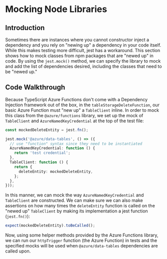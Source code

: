 # Mocking Node Libraries

## Introduction

Sometimes there are instances where you cannot constructor inject a dependency and you rely on "newing up" a dependency in your code itself.
While this makes testing more difficult, jest has a workaround.
This section shows how to mock classes from npm packages that are "newed up" in code.
By using the `jest.mock()` method, we can specify the library to mock and add the list of dependencies desired, including the classes that need to be "newed up."

## Code Walkthrough

Because TypeScript Azure Functions don't come with a Dependency Injection framework out of the box, in the `tableStorageDeleteFunction`, our basic Azure Function must "new up" a `TableClient` inline.
In order to mock this class from the `@azure/functions` library, we set up the mock of `TableClient`
and `AzureNamedKeyCredential` at the top of the test file:

```ts
const mockedDeleteEntity = jest.fn();

jest.mock('@azure/data-tables', () => ({
  // use "function" syntax since they need to be instantiated
  AzureNamedKeyCredential: function () {
    return 'test credential';
  },
  TableClient: function () {
    return {
      deleteEntity: mockedDeleteEntity,
    };
  },
}));
```

In this manner, we can mock the way `AzureNamedKeyCredential` and `TableClient` are constructed.
We can make sure we can also make assertions on how many times the `deleteEntity` function is called on the "newed up" `TableClient` by making its implementation a jest function (`jest.fn()`):

```ts
expect(mockedDeleteEntity).toBeCalled();
```

Now, using some helper methods provided by the Azure Functions library, we can run our `httpTrigger` function (the Azure Function) in tests and the specified mocks will be used when `@azure/data-tables` dependencies are called upon.
